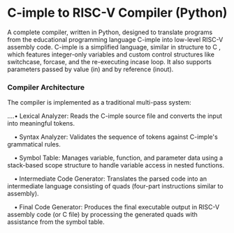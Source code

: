 # **C-imple to RISC-V Compiler (Python)**

A complete compiler, written in Python, designed to translate programs from the educational programming language C-imple into low-level RISC-V assembly code. C-imple is a simplified language, similar in structure to C , which features integer-only variables and custom control structures like switchcase, forcase, and the re-executing incase loop. It also supports parameters passed by value (in) and by reference (inout).

### **Compiler Architecture**

The compiler is implemented as a traditional multi-pass system:

....•	Lexical Analyzer: Reads the C-imple source file and converts the input into meaningful tokens.

&nbsp;&nbsp;&nbsp;&nbsp;•	Syntax Analyzer: Validates the sequence of tokens against C-imple's grammatical rules.

&nbsp;&nbsp;&nbsp;&nbsp;•	Symbol Table: Manages variable, function, and parameter data using a stack-based scope structure to handle variable access in nested functions.

&nbsp;&nbsp;&nbsp;&nbsp;•	Intermediate Code Generator: Translates the parsed code into an intermediate language consisting of quads (four-part instructions similar to assembly).

&nbsp;&nbsp;&nbsp;&nbsp;•	Final Code Generator: Produces the final executable output in RISC-V assembly code (or C file) by processing the generated quads with assistance from the symbol table.
